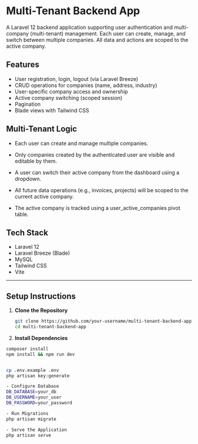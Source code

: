 # Multi-Tenant Backend App

A Laravel 12 backend application supporting user authentication and multi-company (multi-tenant) management. Each user can create, manage, and switch between multiple companies. All data and actions are scoped to the active company.

## Features

- User registration, login, logout (via Laravel Breeze)
- CRUD operations for companies (name, address, industry)
- User-specific company access and ownership
- Active company switching (scoped session)
- Pagination 
- Blade views with Tailwind CSS

## Multi-Tenant Logic

- Each user can create and manage multiple companies.

- Only companies created by the authenticated user are visible and editable by them.

- A user can switch their active company from the dashboard using a dropdown.

- All future data operations (e.g., invoices, projects) will be scoped to the current active company.

- The active company is tracked using a user_active_companies pivot table.

## Tech Stack

- Laravel 12
- Laravel Breeze (Blade)
- MySQL
- Tailwind CSS
- Vite

---

## Setup Instructions

1. **Clone the Repository**
   ```bash
   git clone https://github.com/your-username/multi-tenant-backend-app.git
   cd multi-tenant-backend-app


2. **Install Dependencies**
```bash
composer install
npm install && npm run dev


cp .env.example .env
php artisan key:generate

- Configure Database
DB_DATABASE=your_db
DB_USERNAME=your_user
DB_PASSWORD=your_password

- Run Migrations
php artisan migrate

- Serve the Application
php artisan serve

